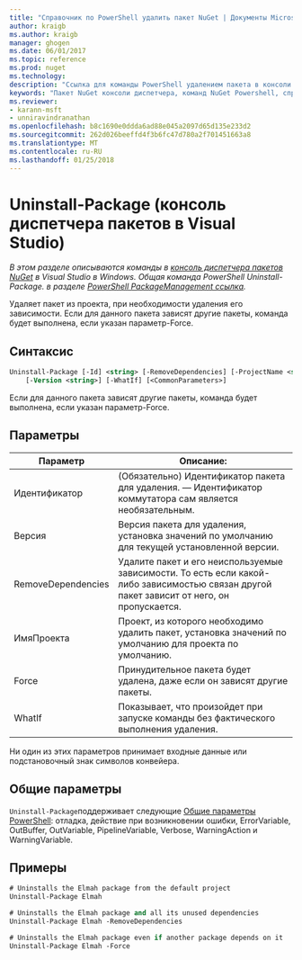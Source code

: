 ```yaml
---
title: "Справочник по PowerShell удалить пакет NuGet | Документы Microsoft"
author: kraigb
ms.author: kraigb
manager: ghogen
ms.date: 06/01/2017
ms.topic: reference
ms.prod: nuget
ms.technology: 
description: "Ссылка для команды PowerShell удалением пакета в консоли диспетчера пакетов NuGet в Visual Studio."
keywords: "Пакет NuGet консоли диспетчера, команд NuGet Powershell, справочник по NuGet Powershell, удалением пакета"
ms.reviewer:
- karann-msft
- unniravindranathan
ms.openlocfilehash: b8c1690e0ddda6ad88e045a2097d65d135e233d2
ms.sourcegitcommit: 262d026beeffd4f3b6fc47d780a2f701451663a8
ms.translationtype: MT
ms.contentlocale: ru-RU
ms.lasthandoff: 01/25/2018
---
```

# <a name="uninstall-package-package-manager-console-in-visual-studio"></a>Uninstall-Package (консоль диспетчера пакетов в Visual Studio)

*В этом разделе описываются команды в [консоль диспетчера пакетов NuGet](Package-Manager-Console.md) в Visual Studio в Windows. Общая команда PowerShell Uninstall-Package. в разделе [PowerShell PackageManagement ссылка](/powershell/module/packagemanagement/?view=powershell-6).*

Удаляет пакет из проекта, при необходимости удаления его зависимости. Если для данного пакета зависят другие пакеты, команда будет выполнена, если указан параметр-Force.

## <a name="syntax"></a>Синтаксис

```ps
Uninstall-Package [-Id] <string> [-RemoveDependencies] [-ProjectName <string>] [-Force]
    [-Version <string>] [-WhatIf] [<CommonParameters>]
```

Если для данного пакета зависят другие пакеты, команда будет выполнена, если указан параметр-Force.

## <a name="parameters"></a>Параметры

| Параметр | Описание: |
| --- | --- |
| Идентификатор | (Обязательно) Идентификатор пакета для удаления. — Идентификатор коммутатора сам является необязательным. |
| Версия | Версия пакета для удаления, установка значений по умолчанию для текущей установленной версии. |
| RemoveDependencies | Удалите пакет и его неиспользуемые зависимости. То есть если какой-либо зависимостью связан другой пакет зависит от него, он пропускается. |
| ИмяПроекта | Проект, из которого необходимо удалить пакет, установка значений по умолчанию для проекта по умолчанию. |
| Force | Принудительное пакета будет удалена, даже если он зависят другие пакеты. |
| WhatIf | Показывает, что произойдет при запуске команды без фактического выполнения удаления. |

Ни один из этих параметров принимает входные данные или подстановочный знак символов конвейера.

## <a name="common-parameters"></a>Общие параметры

`Uninstall-Package`поддерживает следующие [Общие параметры PowerShell](http://go.microsoft.com/fwlink/?LinkID=113216): отладка, действие при возникновении ошибки, ErrorVariable, OutBuffer, OutVariable, PipelineVariable, Verbose, WarningAction и WarningVariable.

## <a name="examples"></a>Примеры

```ps
# Uninstalls the Elmah package from the default project
Uninstall-Package Elmah

# Uninstalls the Elmah package and all its unused dependencies
Uninstall-Package Elmah -RemoveDependencies 

# Uninstalls the Elmah package even if another package depends on it
Uninstall-Package Elmah -Force
```
